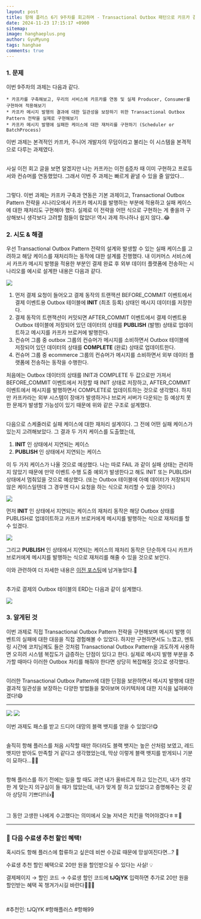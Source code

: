 ```yaml
---
layout:	post
title: 항해 플러스 6기 9주차를 회고하며 - Transactional Outbox 패턴으로 카프카 결과의 일관성을 지켜라
date: 2024-11-23 17:15:17 +0900
sitemap: 
image: hanghaeplus.png
author: GyuMyung
tags: hanghae
comments: true
---
```


### 1. 문제

이번 9주차의 과제는 다음과 같다.

```
* 카프카를 구축해보고, 우리의 서비스에 카프카를 연동 및 실제 Producer, Consumer를 구현하여 적용해보기
* 카프카 메시지 발행의 결과에 대한 일관성을 보장하기 위한 Transactional Outbox Pattern 전략을 실제로 구현해보기
* 카프카 메시지 발행에 실패한 케이스에 대한 재처리를 구현하기 (Scheduler or BatchProcess)
```

이번 과제는 본격적인 카프카, 주니어 개발자의 무덤이라고 불리는 이 시스템을 본격적으로 다루는 과제였다.<br/><br/>

사실 이전 회고 글을 보면 알겠지만 나는 카프카는 이전 [6주](https://lgm1007.github.io/2024/11/02/%ED%95%AD%ED%95%B4-%ED%94%8C%EB%9F%AC%EC%8A%A4-6%EC%A3%BC%EC%B0%A8%EB%A5%BC-%ED%9A%8C%EA%B3%A0%ED%95%98%EB%A9%B0/)차 때 이미 구현하고 프로듀서와 컨슈머를 연동했었다. 그래서 이번 주 과제는 빠르게 끝낼 수 있을 줄 알았다...<br/><br/>

그렇다. 이번 과제는 카프카 구축과 연동은 기본 과제이고, Transactional Outbox Pattern 전략을 시나리오에서 카프카 메시지를 발행하는 부분에 적용하고 실패 케이스에 대한 재처리도 구현해야 했다. 실제로 이 전략을 어떤 식으로 구현하는 게 좋을까 구상해보니 생각보다 고려할 점들이 많았다! 역시 과제 하나하나 쉽지 않다..😂<br/>

### 2. 시도 & 해결

우선 Transactional Outbox Pattern 전략의 설계와 발생할 수 있는 실패 케이스를 고려하고 해당 케이스를 재처리하는 동작에 대한 설계를 진행했다. 내 이커머스 서비스에서 카프카 메시지 발행을 적용한 부분인 결제 완료 후 외부 데이터 플랫폼에 전송하는 시나리오를 예시로 설계한 내용은 다음과 같다.

![](https://github.com/user-attachments/assets/6976215b-1962-4639-b1c1-10389511d359)

1. 먼저 결제 요청이 들어오고 결제 동작의 트랜잭션 BEFORE_COMMIT 이벤트에서 결제 이벤트용 Outbox 테이블에 **INIT** (최초 등록) 상태인 메시지 데이터를 저장한다.
2. 결제 동작의 트랜잭션이 커밋되면 AFTER_COMMIT 이벤트에서 결제 이벤트용 Outbox 테이블에 저장되어 있던 데이터의 상태를 **PUBLISH** (발행) 상태로 업데이트하고 메시지를 카프카 브로커에 발행한다.
3. 컨슈머 그룹 중 outbox 그룹의 컨슈머가 메시지를 소비하면서 Outbox 테이블에 저장되어 있던 데이터의 상태를 **COMPLETE** (완료) 상태로 업데이트한다.
4. 컨슈머 그룹 중 ecommerce 그룹의 컨슈머가 메시지를 소비하면서 외부 데이터 플랫폼에 전송하는 동작을 수행한다.

처음에는 Outbox 데이터의 상태를 INIT과 COMPLETE 두 값으로만 가져서 BEFORE_COMMIT 이벤트에서 저장할 때 INIT 상태로 저장하고, AFTER_COMMIT 이벤트에서 메시지를 발행하면서 COMPLETE로 업데이트하는 것으로 생각했다. 하지만 카프카라는 외부 시스템이 장애가 발생하거나 브로커 서버가 다운되는 등 예상치 못한 문제가 발생할 가능성이 있기 때문에 위와 같은 구조로 설계했다.<br/><br/>

다음으로 스케줄러로 실패 케이스에 대한 재처리 설계이다. 그 전에 어떤 실패 케이스가 있는지 고려해보았다. 그 결과 두 가지 케이스를 도출했는데,

1. **INIT** 인 상태에서 지연되는 케이스
2. **PUBLISH** 인 상태에서 지연되는 케이스

이 두 가지 케이스가 나올 것으로 예상했다. 나는 따로 FAIL 과 같이 실패 상태는 관리하지 않았기 때문에 만약 이벤트 수행 도중 예외가 발생한다고 해도 INIT 또는 PUBLISH 상태에서 멈춰있을 것으로 예상했다. (또는 Outbox 테이블에 아예 데이터가 저장되지 않은 케이스일텐데 그 경우엔 다시 요청을 하는 식으로 처리할 수 있을 것이다.)<br/>

![](https://github.com/user-attachments/assets/61b82323-06e1-4716-83e1-869c6376d2e2)

먼저 **INIT** 인 상태에서 지연되는 케이스의 재처리 동작은 해당 Outbox 상태를 PUBLISH로 업데이트하고 카프카 브로커에게 메시지를 발행하는 식으로 재처리를 할 수 있겠다.

![](https://github.com/user-attachments/assets/350a47b0-875c-4754-8aae-82eefbf07808)

그리고 **PUBLISH** 인 상태에서 지연되는 케이스의 재처리 동작은 단순하게 다시 카프카 브로커에게 메시지를 발행하는 식으로 재처리를 해줄 수 있을 것으로 보인다. <br/>

이와 관련하여 더 자세한 내용은 [이전 포스팅](https://lgm1007.github.io/2024/11/23/Kafka-%EA%B5%AC%EC%B6%95-Spring-%EC%97%B0%EB%8F%99-%EA%B2%B0%EA%B3%BC%EC%A0%81-%EC%9D%BC%EA%B4%80%EC%84%B1-%EB%B3%B4%EC%9E%A5%EA%B9%8C%EC%A7%80/)에 남겨놓았다.📝<br/><br/>

추가로 결제의 Outbox 테이블의 ERD는 다음과 같이 설계했다.

![](https://github.com/user-attachments/assets/5be80fd9-f278-41cc-ba25-e177709eb632)

### 3. 알게된 것

이번 과제로 직접 Transactional Outbox Pattern 전략을 구현해보며 메시지 발행 이벤트의 실패에 대한 대응을 직접 경험해볼 수 있었다. 하지만 구현하면서도 느꼈고, 멘토링 시간에 코치님께도 들은 것처럼 Transactional Outbox Pattern을 과도하게 사용하면 오히려 시스템 복잡도가 급증하는 단점이 있다고 한다. 실제로 메시지 발행 부분을 추가할 때마다 이러한 Outbox 처리를 해줘야 한다면 상당히 복잡해질 것으로 생각했다.<br/><br/>

이러한 Transactional Outbox Pattern에 대한 단점을 보완하면서 메시지 발행에 대한 결과적 일관성을 보장하는 다양한 방법들을 찾아보며 아키텍처에 대한 지식을 넓혀봐야겠다!😄

---

![](https://github.com/user-attachments/assets/9a4b4600-4478-4e0a-b0eb-bfb99a84c207)
![](https://github.com/user-attachments/assets/d8c1ffa1-2ab0-4c6e-ba9c-fc3610496c9b)

이번 과제도 패스를 받고 드디어 대망의 블랙 뱃지를 얻을 수 있었다!😋<br/><br/>

솔직히 항해 플러스를 처음 시작할 때만 하더라도 블랙 뱃지는 높은 산처럼 보였고, 레드 뱃지만 받아도 만족할 거 같다고 생각했었는데, 막상 이렇게 블랙 뱃지를 받게되니 기분이 묘하다...😶‍🌫️<br/><br/>

항해 플러스를 하기 전에는 일을 할 때도 과연 내가 올바르게 하고 있는건지, 내가 생각한 게 맞는지 의구심이 들 때가 많았는데, 내가 맞게 잘 하고 있었다고 증명해주는 것 같아 상당히 기쁘다!!👍👏<br/><br/>

그 동안 고생한 나에게 수고했다는 의미에서 오늘 저녁은 치킨을 먹어야겠다ㅎㅎ🍗<br/>

---

### 🤩 다음 수료생 추천 할인 혜택!

혹시라도 항해 플러스에 합류하고 싶은데 비싼 수강료 때문에 망설여진다면…? 🤔

수료생 추천 할인 혜택으로 20만 원을 할인받으실 수 있다는 사실! 💡

결제페이지 → 할인 코드 → 수료생 할인 코드에 **tJQjYK** 입력하면 추가로 20만 원을 할인받는 혜택 꼭 챙겨가시길 바란다🚀🚀🌟

<br/>

#추천인: tJQjYK #항해플러스 #항해99
